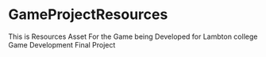 # GameProjectResources
 This is Resources Asset For the Game being Developed for Lambton college Game Development Final Project
